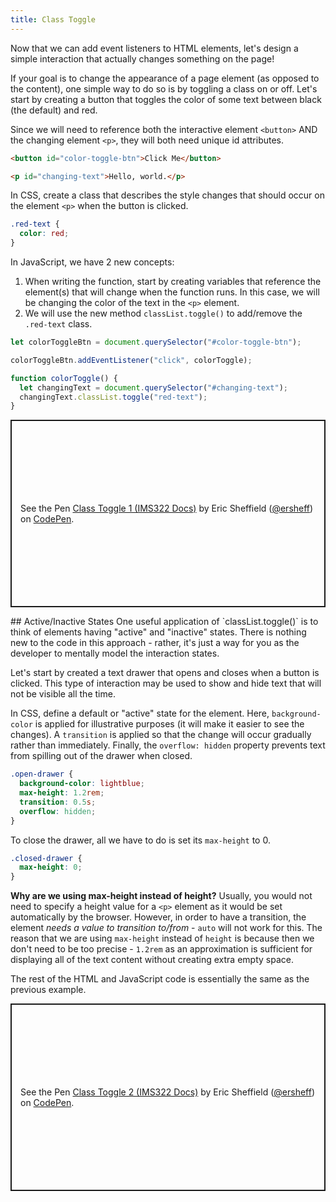 ```yaml
---
title: Class Toggle
---
```


Now that we can add event listeners to HTML elements, let's design a simple interaction that actually changes something on the page!

If your goal is to change the appearance of a page element (as opposed to the content), one simple way to do so is by toggling a class on or off. Let's start by creating a button that toggles the color of some text between black (the default) and red.

Since we will need to reference both the interactive element `<button>` AND the changing element `<p>`, they will both need unique id attributes.

```html
<button id="color-toggle-btn">Click Me</button>

<p id="changing-text">Hello, world.</p>
```

In CSS, create a class that describes the style changes that should occur on the element `<p>` when the button is clicked.

```css
.red-text {
  color: red;
}
```

In JavaScript, we have 2 new concepts:

1. When writing the function, start by creating variables that reference the element(s) that will change when the function runs. In this case, we will be changing the color of the text in the `<p>` element.
2. We will use the new method `classList.toggle()` to add/remove the `.red-text` class.

```js
let colorToggleBtn = document.querySelector("#color-toggle-btn");

colorToggleBtn.addEventListener("click", colorToggle);

function colorToggle() {
  let changingText = document.querySelector("#changing-text");
  changingText.classList.toggle("red-text");
}
```

<p class="codepen" data-height="300" data-default-tab="js,result" data-slug-hash="qBgevNq" data-editable="true" data-user="ersheff" style="height: 300px; box-sizing: border-box; display: flex; align-items: center; justify-content: center; border: 2px solid; margin: 1em 0; padding: 1em;">
  <span>See the Pen <a href="https://codepen.io/ersheff/pen/qBgevNq">
  Class Toggle 1 (IMS322 Docs)</a> by Eric Sheffield (<a href="https://codepen.io/ersheff">@ersheff</a>)
  on <a href="https://codepen.io">CodePen</a>.</span>
</p>
## Active/Inactive States
One useful application of `classList.toggle()` is to think of elements having "active" and "inactive" states. There is nothing new to the code in this approach - rather, it's just a way for you as the developer to mentally model the interaction states.

Let's start by created a text drawer that opens and closes when a button is clicked. This type of interaction may be used to show and hide text that will not be visible all the time.

In CSS, define a default or "active" state for the element. Here, `background-color` is applied for illustrative purposes (it will make it easier to see the changes). A `transition` is applied so that the change will occur gradually rather than immediately. Finally, the `overflow: hidden` property prevents text from spilling out of the drawer when closed.

```css
.open-drawer {
  background-color: lightblue;
  max-height: 1.2rem;
  transition: 0.5s;
  overflow: hidden;
}
```

To close the drawer, all we have to do is set its `max-height` to 0.

```css
.closed-drawer {
  max-height: 0;
}
```

**Why are we using max-height instead of height?**
Usually, you would not need to specify a height value for a `<p>` element as it would be set automatically by the browser. However, in order to have a transition, the element _needs a value to transition to/from_ - `auto` will not work for this. The reason that we are using `max-height` instead of `height` is because then we don't need to be too precise - `1.2rem` as an approximation is sufficient for displaying all of the text content without creating extra empty space.

The rest of the HTML and JavaScript code is essentially the same as the previous example.

<p class="codepen" data-height="300" data-default-tab="js,result" data-slug-hash="WNPVmxL" data-editable="true" data-user="ersheff" style="height: 300px; box-sizing: border-box; display: flex; align-items: center; justify-content: center; border: 2px solid; margin: 1em 0; padding: 1em;">
  <span>See the Pen <a href="https://codepen.io/ersheff/pen/WNPVmxL">
  Class Toggle 2 (IMS322 Docs)</a> by Eric Sheffield (<a href="https://codepen.io/ersheff">@ersheff</a>)
  on <a href="https://codepen.io">CodePen</a>.</span>
</p>
<script async src="https://cpwebassets.codepen.io/assets/embed/ei.js"></script>
